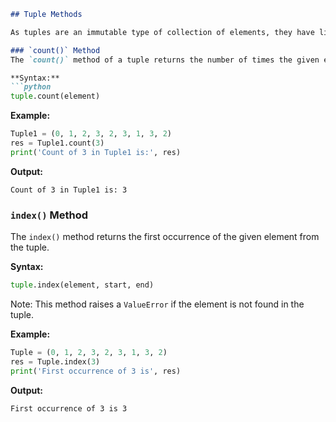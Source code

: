```markdown
## Tuple Methods

As tuples are an immutable type of collection of elements, they have limited built-in methods. They are explained below:

### `count()` Method
The `count()` method of a tuple returns the number of times the given element appears in the tuple.

**Syntax:**
```python
tuple.count(element)
```

**Example:**
```python
Tuple1 = (0, 1, 2, 3, 2, 3, 1, 3, 2)
res = Tuple1.count(3)
print('Count of 3 in Tuple1 is:', res)
```

**Output:**
```
Count of 3 in Tuple1 is: 3
```

### `index()` Method
The `index()` method returns the first occurrence of the given element from the tuple.

**Syntax:**
```python
tuple.index(element, start, end)
```

Note: This method raises a `ValueError` if the element is not found in the tuple.

**Example:**
```python
Tuple = (0, 1, 2, 3, 2, 3, 1, 3, 2)
res = Tuple.index(3)
print('First occurrence of 3 is', res)
```

**Output:**
```
First occurrence of 3 is 3
```
```